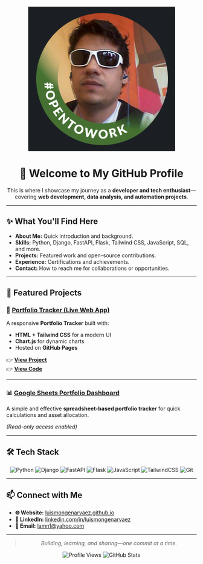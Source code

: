 <div align="center">

![Org Banner](https://github.com/LuisMongeNarvaez/.github/blob/main/Screenshot%20from%202025-08-12%2008-47-06.png?raw=true)

# 👋 Welcome to My GitHub Profile  

This is where I showcase my journey as a **developer and tech enthusiast**—covering **web development, data analysis, and automation projects**.

</div>

---

## ✨ What You'll Find Here
- **About Me:** Quick introduction and background.
- **Skills:** Python, Django, FastAPI, Flask, Tailwind CSS, JavaScript, SQL, and more.
- **Projects:** Featured work and open-source contributions.
- **Experience:** Certifications and achievements.
- **Contact:** How to reach me for collaborations or opportunities.

---

## 🚀 Featured Projects

### 🔹 [Portfolio Tracker (Live Web App)](https://luismongenarvaez.github.io/)
A responsive **Portfolio Tracker** built with:
- **HTML + Tailwind CSS** for a modern UI
- **Chart.js** for dynamic charts
- Hosted on **GitHub Pages**

👉 **[View Project](https://luismongenarvaez.github.io/)**  
👉 **[View Code](https://github.com/LuisMongeNarvaez/LuisMongeNarvaez.github.io)**

---

### 📊 [Google Sheets Portfolio Dashboard](https://docs.google.com/spreadsheets/d/18mYSgH1J1LhS4NvLUigd6yUunoZSy6sMpkZnpMUfix0/edit?gid=1453848081#gid=1453848081)
A simple and effective **spreadsheet-based portfolio tracker** for quick calculations and asset allocation.

*(Read-only access enabled)*

---

## 🛠 Tech Stack
<div align="center">

![Python](https://img.shields.io/badge/Python-3776AB?style=for-the-badge&logo=python&logoColor=white)
![Django](https://img.shields.io/badge/Django-092E20?style=for-the-badge&logo=django&logoColor=white)
![FastAPI](https://img.shields.io/badge/FastAPI-009688?style=for-the-badge&logo=fastapi&logoColor=white)
![Flask](https://img.shields.io/badge/Flask-000000?style=for-the-badge&logo=flask&logoColor=white)
![JavaScript](https://img.shields.io/badge/JavaScript-F7DF1E?style=for-the-badge&logo=javascript&logoColor=black)
![TailwindCSS](https://img.shields.io/badge/Tailwind_CSS-38B2AC?style=for-the-badge&logo=tailwind-css&logoColor=white)
![Git](https://img.shields.io/badge/Git-F05032?style=for-the-badge&logo=git&logoColor=white)

</div>

---

## 📫 Connect with Me
- **🌐 Website:** [luismongenarvaez.github.io](https://luismongenarvaez.github.io)
- **💼 LinkedIn:** [linkedin.com/in/luismongenarvaez](https://www.linkedin.com/in/luismongenarvaez)
- **📧 Email:** lamn1@yahoo.com

---

<div align="center">
  
> _Building, learning, and sharing—one commit at a time._  

![Profile Views](https://komarev.com/ghpvc/?username=LuisMongeNarvaez&style=flat-square&color=blue)
![GitHub Stats](https://github-readme-stats.vercel.app/api?username=LuisMongeNarvaez&show_icons=true&theme=radical)

</div>
